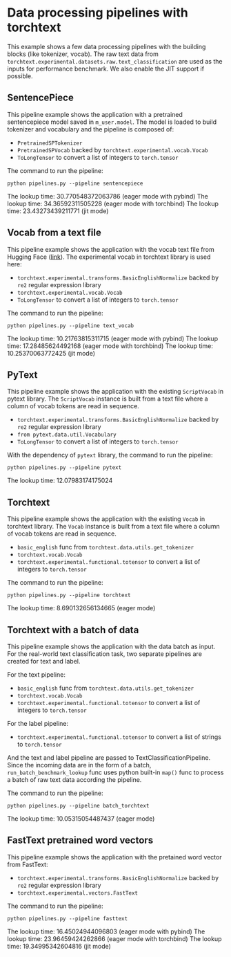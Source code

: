# Data processing pipelines with torchtext

This example shows a few data processing pipelines with the building blocks (like tokenizer, vocab). The raw text data from `torchtext.experimental.datasets.raw.text_classification` are used as the inputs for performance benchmark. We also enable the JIT support if possible.


## SentencePiece 

This pipeline example shows the application with a pretrained sentencepiece model saved in `m_user.model`. The model is loaded to build tokenizer and vocabulary and the pipeline is composed of:

* `PretrainedSPTokenizer`
* `PretrainedSPVocab` backed by `torchtext.experimental.vocab.Vocab`
* `ToLongTensor` to convert a list of integers to `torch.tensor`

The command to run the pipeline:

    python pipelines.py --pipeline sentencepiece

The lookup time: 30.770548372063786 (eager mode with pybind)
The lookup time: 34.36592311505228 (eager mode with torchbind)
The lookup time: 23.43273439211771 (jit mode)


## Vocab from a text file 

This pipeline example shows the application with the vocab text file from Hugging Face ([link](https://s3.amazonaws.com/models.huggingface.co/bert/bert-base-uncased-vocab.txt)). The experimental vocab in torchtext library is used here:

* `torchtext.experimental.transforms.BasicEnglishNormalize` backed by `re2` regular expression library
* `torchtext.experimental.vocab.Vocab`
* `ToLongTensor` to convert a list of integers to `torch.tensor`

The command to run the pipeline:

    python pipelines.py --pipeline text_vocab 

The lookup time: 10.21763815311715 (eager mode with pybind)
The lookup time: 17.28485624492168 (eager mode with torchbind)
The lookup time: 10.25370063772425 (jit mode)


## PyText 

This pipeline example shows the application with the existing `ScriptVocab` in pytext library. The `ScriptVocab` instance is built from a text file where a column of vocab tokens are read in sequence.

* `torchtext.experimental.transforms.BasicEnglishNormalize` backed by `re2` regular expression library
* `from pytext.data.util.Vocabulary`
* `ToLongTensor` to convert a list of integers to `torch.tensor`

With the dependency of `pytext` library, the command to run the pipeline:

    python pipelines.py --pipeline pytext

The lookup time: 12.07983174175024 


## Torchtext

This pipeline example shows the application with the existing `Vocab` in torchtext library. The `Vocab` instance is built from a text file where a column of vocab tokens are read in sequence.

* `basic_english` func from `torchtext.data.utils.get_tokenizer`
* `torchtext.vocab.Vocab`
* `torchtext.experimental.functional.totensor` to convert a list of integers to `torch.tensor`

The command to run the pipeline:

    python pipelines.py --pipeline torchtext

The lookup time: 8.690132656134665 (eager mode)


## Torchtext with a batch of data

This pipeline example shows the application with the data batch as input. For the real-world text classification task, two separate pipelines are created for text and label.

For the text pipeline:

* `basic_english` func from `torchtext.data.utils.get_tokenizer`
* `torchtext.vocab.Vocab`
* `torchtext.experimental.functional.totensor` to convert a list of integers to `torch.tensor`

For the label pipeline:

* `torchtext.experimental.functional.totensor` to convert a list of strings to `torch.tensor`

And the text and label pipeline are passed to TextClassificationPipeline. Since the incoming data are in the form of a batch, `run_batch_benchmark_lookup` func uses python built-in `map()` func to process a batch of raw text data according the pipeline.

The command to run the pipeline:

    python pipelines.py --pipeline batch_torchtext

The lookup time: 10.05315054487437 (eager mode)


## FastText pretrained word vectors 

This pipeline example shows the application with the pretained word vector from FastText:

* `torchtext.experimental.transforms.BasicEnglishNormalize` backed by `re2` regular expression library
* `torchtext.experimental.vectors.FastText`

The command to run the pipeline:

    python pipelines.py --pipeline fasttext 

The lookup time: 16.45024944096803 (eager mode with pybind)
The lookup time: 23.96459424262866 (eager mode with torchbind)
The lookup time: 19.34995342604816 (jit mode)

